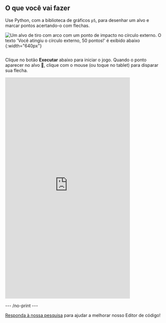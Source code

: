 ## O que você vai fazer

Use Python, com a biblioteca de gráficos `p5`, para desenhar um alvo e marcar pontos acertando-o com flechas.

![Um alvo de tiro com arco com um ponto de impacto no círculo externo. O texto 'Você atingiu o círculo externo, 50 pontos!' é exibido abaixo](images/blue-points.png){:width="640px"}


<div style="display: flex; flex-wrap: wrap">
<div style="flex-basis: 175px; flex-grow: 1">  

Clique no botão **Executar** abaixo para iniciar o jogo. Quando o ponto aparecer no alvo 🎯, clique com o mouse (ou toque no tablet) para disparar sua flecha. 

  <iframe src="https://editor.raspberrypi.org/en/embed/viewer/target-practice-solution" width="400" height="710" frameborder="0" marginwidth="0" marginheight="0" allowfullscreen>
  </iframe>
</div>
</div>

--- /no-print ---

<div class="c-survey-banner" style="width:100%">
  <a class="c-survey-banner__link" href="https://form.raspberrypi.org/f/code-editor-feedback" target="_blank">Responda à nossa pesquisa</a> para ajudar a melhorar nosso Editor de código!
</div>



